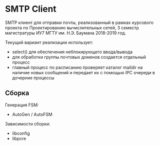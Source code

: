 # SMTP Client

SMTP клиент для отправки почты, реализованный в рамках курсового проекта по Проектированию вычислительных сетей, 3 семестр магистратуры ИУ7 МГТУ им. Н.Э. Баумана 2018-2019 год.

Текущий вариант реализации использует:
* select() для обеспечения неблокирующего ввода/вывода
* для обработки группы почтовых доменов создается отдельный процесс
* главный процесс по расписанию проверяет каталог maildir на наличие новых сообщений и передает их с помощью IPC очереди в дочерние процессы

## Сборка
Генерация FSM:
* AutoGen / AutoFSM

Зависимости сборки:
* libconfig
* libpcre
